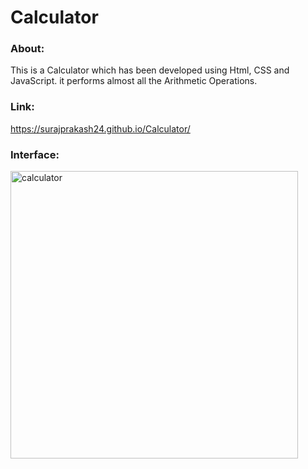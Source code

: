 # Calculator
### About:

This is a Calculator which has been developed using Html, CSS and JavaScript. it performs almost all the Arithmetic Operations.

### Link: 

https://surajprakash24.github.io/Calculator/

### Interface:

<img width="460" alt="calculator" src="https://user-images.githubusercontent.com/105191744/184676717-02f7c2d0-1db0-4823-9f1b-f3787878233b.png">
